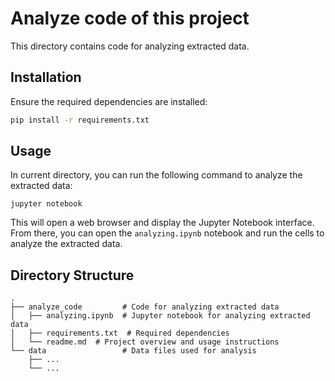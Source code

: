 # Analyze code of this project

This directory contains code for analyzing extracted data.

## Installation

Ensure the required dependencies are installed:

```bash
pip install -r requirements.txt
```

## Usage
In current directory, you can run the following command to analyze the extracted data:

```shell
jupyter notebook
```
This will open a web browser and display the Jupyter Notebook interface. From there, you can open the `analyzing.ipynb` notebook and run the cells to analyze the extracted data.

## Directory Structure
``` 
.
├── analyze_code         # Code for analyzing extracted data
│   ├── analyzing.ipynb  # Jupyter notebook for analyzing extracted data
│   ├── requirements.txt  # Required dependencies
│   └── readme.md  # Project overview and usage instructions
└── data                 # Data files used for analysis
    ├── ...
    └── ...
```
